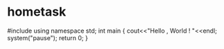 # hometask

#include <iostream>
  using namespace std;
  int main
  {
  cout<<"Hello , World ! "<<endl;
  system("pause");
  return 0;
  }
